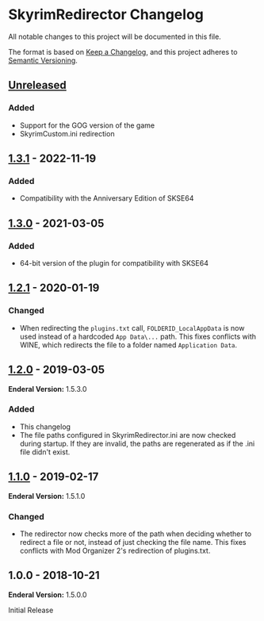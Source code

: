 # SkyrimRedirector Changelog
All notable changes to this project will be documented in this file.

The format is based on [Keep a Changelog](https://keepachangelog.com/en/1.0.0/),
and this project adheres to [Semantic Versioning](https://semver.org/spec/v2.0.0.html).

## [Unreleased]
### Added
* Support for the GOG version of the game
* SkyrimCustom.ini redirection

## [1.3.1] - 2022-11-19
### Added
* Compatibility with the Anniversary Edition of SKSE64

## [1.3.0] - 2021-03-05
### Added
* 64-bit version of the plugin for compatibility with SKSE64

## [1.2.1] - 2020-01-19
### Changed
* When redirecting the `plugins.txt` call, `FOLDERID_LocalAppData` is now used instead of a hardcoded `App Data\...` path. This fixes conflicts with WINE, which redirects the file to a folder named `Application Data`.

## [1.2.0] - 2019-03-05
**Enderal Version:** 1.5.3.0

### Added
* This changelog
* The file paths configured in SkyrimRedirector.ini are now checked during startup. If they are invalid, the paths are regenerated as if the .ini file didn't exist.

## [1.1.0] - 2019-02-17
**Enderal Version:** 1.5.1.0

### Changed
* The redirector now checks more of the path when deciding whether to redirect a file or not, instead of just checking the file name. This fixes conflicts with Mod Organizer 2's redirection of plugins.txt.

## 1.0.0 - 2018-10-21
**Enderal Version:** 1.5.0.0

Initial Release

[Unreleased]: https://github.com/Davipb/SkyrimRedirector/compare/v1.3.1...HEAD
[1.3.1]: https://github.com/Davipb/SkyrimRedirector/compare/v1.3.0...v1.3.1
[1.3.0]: https://github.com/Davipb/SkyrimRedirector/compare/v1.2.1...v1.3.0
[1.2.1]: https://github.com/Davipb/SkyrimRedirector/compare/v1.2.0...v1.2.1
[1.2.0]: https://github.com/Davipb/SkyrimRedirector/compare/v1.1.0...v1.2.0
[1.1.0]: https://github.com/Davipb/SkyrimRedirector/compare/v1.0.0...v1.1.0
